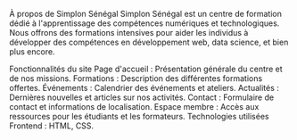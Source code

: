 À propos de Simplon Sénégal
Simplon Sénégal est un centre de formation dédié à l'apprentissage des compétences numériques et technologiques. Nous offrons des formations intensives pour aider les individus à développer des compétences en développement web, data science, et bien plus encore.

Fonctionnalités du site
Page d'accueil : Présentation générale du centre et de nos missions.
Formations : Description des différentes formations offertes.
Événements : Calendrier des événements et ateliers.
Actualités : Dernières nouvelles et articles sur nos activités.
Contact : Formulaire de contact et informations de localisation.
Espace membre : Accès aux ressources pour les étudiants et les formateurs.
Technologies utilisées
Frontend : HTML, CSS.
